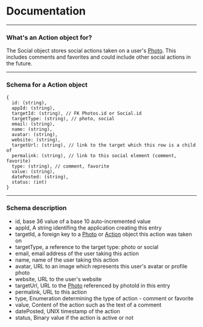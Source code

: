 Documentation
=======================


----------------------------------------

### What's an Action object for?

The Social object stores social actions taken on a user's [Photo][Photo].
This includes comments and favorites and could include other social actions in the future.

----------------------------------------

### Schema for a Action object

    {
      id: (string),
      appId: (string),
      targetId: (string), // FK Photos.id or Social.id
      targetType: (string), // photo, social
      email: (string),
      name: (string),
      avatar: (string),
      website: (string),
      targetUrl: (string), // link to the target which this row is a child of
      permalink: (string), // link to this social element (comment, favorite)
      type: (string), // comment, favorite
      value: (string),
      datePosted: (string),
      status: (int)
    }

----------------------------------------

### Schema description

  * id, base 36 value of a base 10 auto-incremented value
  * appId, A string identifing the application creating this entry
  * targetId, a foreign key to a [Photo][Photo] or [Action][Action] object this action was taken on
  * targetType, a reference to the target type: photo or social
  * email, email address of the user taking this action
  * name, name of the user taking this action
  * avatar, URL to an image which represents this user's avatar or profile photo
  * website, URL to the user's website
  * targetUrl, URL to the [Photo][Photo] referenced by photoId in this entry
  * permalink, URL to this action
  * type, Enumeration determining the type of action - comment or favorite
  * value, Content of the action such as the text of a comment
  * datePosted, UNIX timestamp of the action
  * status, Binary value if the action is active or not


[User]: User.markdown
[Photo]: Photo.markdown
[Action]: Action.markdown
